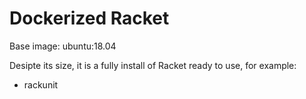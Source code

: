 Dockerized Racket
==================

Base image: ubuntu:18.04

Desipte its size, it is a fully install of Racket ready to use, for example:

- rackunit
